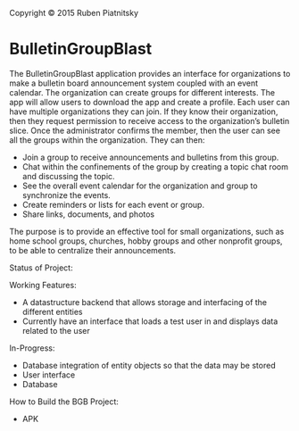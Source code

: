 Copyright © 2015 Ruben Piatnitsky

# BulletinGroupBlast
The BulletinGroupBlast application provides an interface for organizations to make a bulletin board announcement system coupled with an event calendar. The organization can create groups for different interests. The app will allow users to download the app and create a profile. Each user can have multiple organizations they can join. If they know their organization, then they request permission to receive access to the organization’s bulletin slice. Once the administrator confirms the member, then the user can see all the groups within the organization. They can then:

- Join a group to receive announcements and bulletins from this group. 
-	Chat within the confinements of the group by creating a topic chat room and discussing the topic.
- See the overall event calendar for the organization and group to synchronize the events.
- Create reminders or lists for each event or group.
- Share links, documents, and photos

The purpose is to provide an effective tool for small organizations, such as home school groups, churches, hobby groups and other nonprofit groups, to be able to centralize their announcements.

Status of Project:

Working Features:
  - A datastructure backend that allows storage and interfacing of the different entities
  - Currently have an interface that loads a test user in and displays data related to the user

In-Progress:
  - Database integration of entity objects so that the data may be stored
  - User interface
  - Database


How to Build the BGB Project:
   - APK
